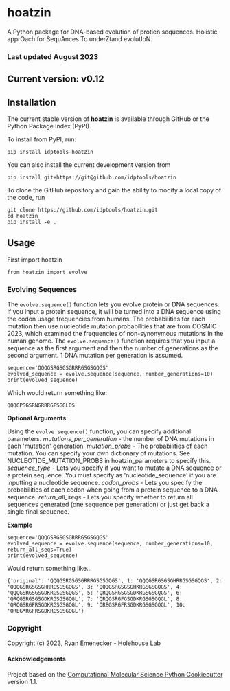 hoatzin
==============================

A Python package for DNA-based evolution of protien sequences. Holistic apprOach for SequAnces To underZtand evolutIoN.

### Last updated August 2023

## Current version: v0.12

## Installation

The current stable version of **hoatzin** is available through GitHub or the Python Package Index (PyPI). 

To install from PyPI, run:

    pip install idptools-hoatzin


You can also install the current development version from

    pip install git+https://git@github.com/idptools/hoatzin

To clone the GitHub repository and gain the ability to modify a local copy of the code, run

    git clone https://github.com/idptools/hoatzin.git
    cd hoatzin
    pip install -e .


## Usage

First import hoatzin

    from hoatzin import evolve

### Evolving Sequences

The ``evolve.sequence()`` function lets you evolve protein or DNA sequences. If you input a protein sequence, it will be turned into a DNA sequence using the codon usage frequencies from humans. The probabilities for each mutation then use nucleotide mutation probabilities that are from COSMIC 2023, which examined the frequencies of non-synonymous mutations in the human genome. The ``evolve.sequence()`` function requires that you input a sequence as the first argument and then the number of generations as the second argument. 1 DNA mutation per generation is assumed.


    sequence='QQQGSRGSGSGRRRGSGSGQGS'
    evolved_sequence = evolve.sequence(sequence, number_generations=10)
    print(evolved_sequence)


Which would return something like:

    QQQGPSGSRNGRRRGFSGGLDS

**Optional Arguments**:

Using the ``evolve.sequence()`` function, you can specify additional parameters.
*mutations_per_generation* - the number of DNA mutations in each 'mutation' generation.
*mutation_probs* - The probabilities of each mutation. You can specify your own dictionary of mutations. See NUCLEOTIDE_MUTATION_PROBS in hoatzin_parameters to specify this. 
*sequence_type* - Lets you specify if you want to mutate a DNA sequence or a protein sequence. You must specify as 'nucleotide_sequence' if you are inputting a nucleotide sequence. 
*codon_probs* - Lets you specify the probabilities of each codon when going from a protein sequence to a DNA sequence. 
*return_all_seqs* - Lets you specify whether to return all sequences generated (one sequence per generation) or just get back a single final sequence. 

**Example**


    sequence='QQQGSRGSGSGRRRGSGSGQGS'
    evolved_sequence = evolve.sequence(sequence, number_generations=10, return_all_seqs=True)
    print(evolved_sequence)

Would return something like...

    {'original': 'QQQGSRGSGSGRRRGSGSGQGS', 1: 'QQQGSRGSGSGHRRGSGSGQGS', 2: 'QQQGSRGSGSGHRRGSGSGQGS', 3: 'QQQGSRGSGSGHKRGSGSGQGS', 4: 'QQQGSRGSGSGDKRGSGSGQGS', 5: 'QRQGSRGSGSGDKRGSGSGQGS', 6: 'QRQGSRGSGSGDKRGSGSGQGL', 7: 'QRQGSRGFGSGDKRGSGSGQGL', 8: 'QRQGSRGFRSGDKRGSGSGQGL', 9: 'QREGSRGFRSGDKRGSGSGQGL', 10: 'QREG*RGFRSGDKRGSGSGQGL'}

### Copyright

Copyright (c) 2023, Ryan Emenecker - Holehouse Lab


#### Acknowledgements
 
Project based on the 
[Computational Molecular Science Python Cookiecutter](https://github.com/molssi/cookiecutter-cms) version 1.1.
